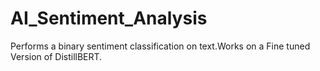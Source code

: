 # AI_Sentiment_Analysis
Performs a binary sentiment classification on text.Works on a Fine tuned Version of  DistillBERT.
